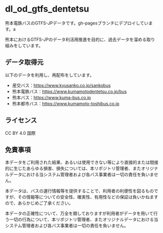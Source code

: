 # dl_od_gtfs_dentetsu

熊本電鉄バスのGTFS-JPデータです。gh-pagesブランチにデプロイしています。a

熊本におけるGTFS-JPのデータ利活用推進を目的に、過去データを溜める取り組みをしています。

## データ取得元

以下のデータを利用し、再配布をしています。

* 産交バス：https://www.kyusanko.co.jp/sankobus
* 熊本電鉄バス：https://www.kumamotodentetsu.co.jp/bus
* 熊本バス：https://www.kuma-bus.co.jp
* 熊本都市バス：https://www.kumamoto-toshibus.co.jp

## ライセンス

CC BY 4.0 国際

## 免責事項

本データをご利用された結果、あるいは使用できない等により直接的または間接的に生じたあらゆる損害、損失については、本リポジトリ管理者、またオリジナルデータにおける当システム管理者および各バス事業者は一切の責任を負いません。

本データは、バスの運行情報等を提供することで、利用者の利便性を図るものですが、その情報等についての安全性、確実性、有用性などの保証は負いかねますので、あらかじめご了承ください。

本データの正確性について、万全を期しておりますが利用者がデータを用いて行う一切の行為について、本リポジトリ管理者、またオリジナルデータにおける当システム管理者および各バス事業者は一切の責任を負いません。

